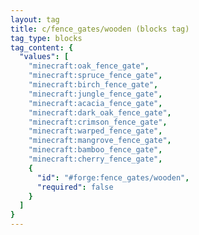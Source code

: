 ```yaml
---
layout: tag
title: c/fence_gates/wooden (blocks tag)
tag_type: blocks
tag_content: {
  "values": [
    "minecraft:oak_fence_gate",
    "minecraft:spruce_fence_gate",
    "minecraft:birch_fence_gate",
    "minecraft:jungle_fence_gate",
    "minecraft:acacia_fence_gate",
    "minecraft:dark_oak_fence_gate",
    "minecraft:crimson_fence_gate",
    "minecraft:warped_fence_gate",
    "minecraft:mangrove_fence_gate",
    "minecraft:bamboo_fence_gate",
    "minecraft:cherry_fence_gate",
    {
      "id": "#forge:fence_gates/wooden",
      "required": false
    }
  ]
}
---
```


